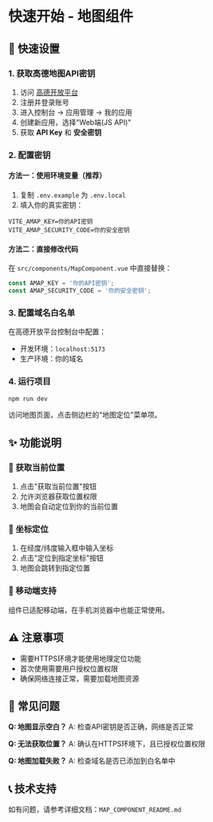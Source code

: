 # 快速开始 - 地图组件

## 🚀 快速设置

### 1. 获取高德地图API密钥

1. 访问 [高德开放平台](https://lbs.amap.com/)
2. 注册并登录账号
3. 进入控制台 → 应用管理 → 我的应用
4. 创建新应用，选择"Web端(JS API)"
5. 获取 **API Key** 和 **安全密钥**

### 2. 配置密钥

#### 方法一：使用环境变量（推荐）
1. 复制 `.env.example` 为 `.env.local`
2. 填入你的真实密钥：
```env
VITE_AMAP_KEY=你的API密钥
VITE_AMAP_SECURITY_CODE=你的安全密钥
```

#### 方法二：直接修改代码
在 `src/components/MapComponent.vue` 中直接替换：
```typescript
const AMAP_KEY = '你的API密钥';
const AMAP_SECURITY_CODE = '你的安全密钥';
```

### 3. 配置域名白名单

在高德开放平台控制台中配置：
- 开发环境：`localhost:5173`
- 生产环境：你的域名

### 4. 运行项目

```bash
npm run dev
```

访问地图页面，点击侧边栏的"地图定位"菜单项。

## ✨ 功能说明

### 🎯 获取当前位置
1. 点击"获取当前位置"按钮
2. 允许浏览器获取位置权限
3. 地图会自动定位到你的当前位置

### 📍 坐标定位
1. 在经度/纬度输入框中输入坐标
2. 点击"定位到指定坐标"按钮
3. 地图会跳转到指定位置

### 📱 移动端支持
组件已适配移动端，在手机浏览器中也能正常使用。

## ⚠️ 注意事项

- 需要HTTPS环境才能使用地理定位功能
- 首次使用需要用户授权位置权限
- 确保网络连接正常，需要加载地图资源

## 🔧 常见问题

**Q: 地图显示空白？**
A: 检查API密钥是否正确，网络是否正常

**Q: 无法获取位置？**
A: 确认在HTTPS环境下，且已授权位置权限

**Q: 地图加载失败？**
A: 检查域名是否已添加到白名单中

## 📞 技术支持

如有问题，请参考详细文档：`MAP_COMPONENT_README.md`
